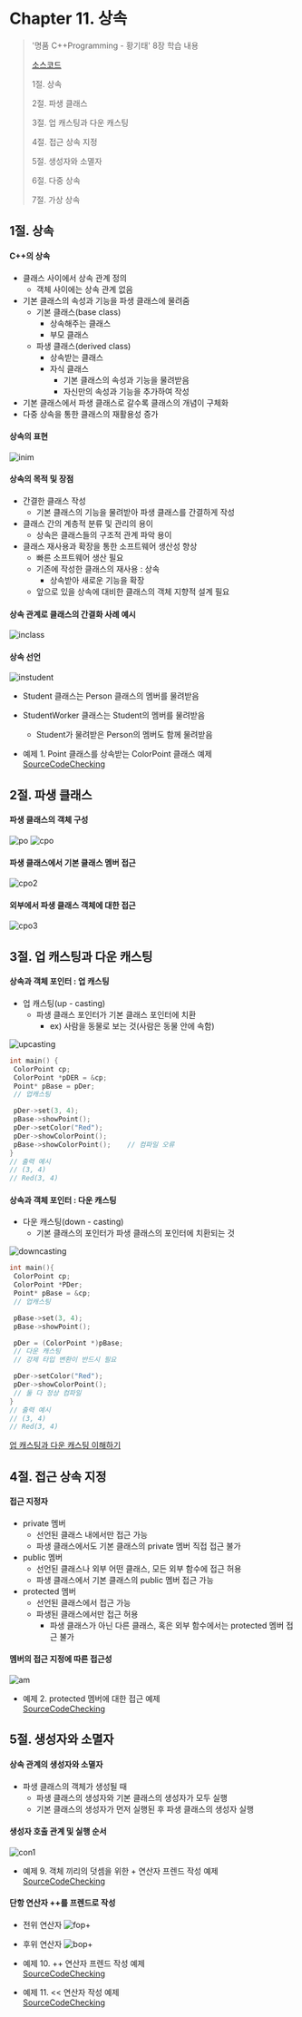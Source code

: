 #  Chapter 11. 상속     
> '명품 C++Programming - 황기태' 8장 학습 내용
>
> [소스코드](https://github.com/BangYunseo/Basic_CPP/tree/main/ch11_Inheritance)
> 
> 1절. 상속
> 
> 2절. 파생 클래스
>
> 3절. 업 캐스팅과 다운 캐스팅
>
> 4절. 접근 상속 지정
>
> 5절. 생성자와 소멸자
>
> 6절. 다중 상속
>
> 7절. 가상 상속

## 1절. 상속
#### C++의 상속
* 클래스 사이에서 상속 관계 정의
  * 객체 사이에는 상속 관계 없음
* 기본 클래스의 속성과 기능을 파생 클래스에 물려줌
  * 기본 클래스(base class)
    * 상속해주는 클래스
    * 부모 클래스
  * 파생 클래스(derived class)
    * 상속받는 클래스
    * 자식 클래스
      * 기본 클래스의 속성과 기능을 물려받음
      * 자신만의 속성과 기능을 추가하여 작성
* 기본 클래스에서 파생 클래스로 갈수록 클래스의 개념이 구체화
* 다중 상속을 통한 클래스의 재활용성 증가

#### 상속의 표현

![inim](https://github.com/BangYunseo/TIL/blob/main/Cpp/Image/ch11/inim.PNG)

#### 상속의 목적 및 장점
* 간결한 클래스 작성
  * 기본 클래스의 기능을 물려받아 파생 클래스를 간결하게 작성
* 클래스 간의 계층적 분류 및 관리의 용이
  * 상속은 클래스들의 구조적 관계 파악 용이
* 클래스 재사용과 확장을 통한 소프트웨어 생산성 향상
  * 빠른 소프트웨어 생산 필요
  * 기존에 작성한 클래스의 재사용 : 상속
    * 상속받아 새로운 기능을 확장
  * 앞으로 있을 상속에 대비한 클래스의 객체 지향적 설계 필요

#### 상속 관계로 클래스의 간결화 사례 예시

![inclass](https://github.com/BangYunseo/TIL/blob/main/Cpp/Image/ch11/inclass.PNG)

#### 상속 선언

![instudent](https://github.com/BangYunseo/TIL/blob/main/Cpp/Image/ch11/inclass.PNG)

* Student 클래스는 Person 클래스의 멤버를 물려받음
* StudentWorker 클래스는 Student의 멤버를 물려받음
  * Student가 물려받은 Person의 멤버도 함께 물려받음

 
* 예제 1. Point 클래스를 상속받는 ColorPoint 클래스 예제     
[SourceCodeChecking](https://github.com/BangYunseo/Basic_CPP/blob/main/ch11_Inheritance/ColorPoint.cpp)


## 2절. 파생 클래스
#### 파생 클래스의 객체 구성

![po](https://github.com/BangYunseo/TIL/blob/main/Cpp/Image/ch11/po.PNG)
![cpo](https://github.com/BangYunseo/TIL/blob/main/Cpp/Image/ch11/cpo.PNG)

#### 파생 클래스에서 기본 클래스 멤버 접근

![cpo2](https://github.com/BangYunseo/TIL/blob/main/Cpp/Image/ch11/cpo2.PNG)

#### 외부에서 파생 클래스 객체에 대한 접근

![cpo3](https://github.com/BangYunseo/TIL/blob/main/Cpp/Image/ch11/cpo3.PNG)

## 3절. 업 캐스팅과 다운 캐스팅
#### 상속과 객체 포인터 : 업 캐스팅
* 업 캐스팅(up - casting)
  * 파생 클래스 포인터가 기본 클래스 포인터에 치환
    * ex) 사람을 동물로 보는 것(사람은 동물 안에 속함)

![upcasting](https://github.com/BangYunseo/TIL/blob/main/Cpp/Image/ch11/upcasting.PNG)

```CPP
int main() {
 ColorPoint cp;
 ColorPoint *pDER = &cp;
 Point* pBase = pDer;
 // 업캐스팅

 pDer->set(3, 4);
 pBase->showPoint();
 pDer->setColor("Red");
 pDer->showColorPoint();
 pBase->showColorPoint();    // 컴파일 오류
}
// 출력 예시
// (3, 4)
// Red(3, 4)
```

#### 상속과 객체 포인터 : 다운 캐스팅
* 다운 캐스팅(down - casting)
  * 기본 클래스의 포인터가 파생 클래스의 포인터에 치환되는 것

![downcasting](https://github.com/BangYunseo/TIL/blob/main/Cpp/Image/ch11/downcasting.PNG)

```CPP
int main(){
 ColorPoint cp;
 ColorPoint *PDer;
 Point* pBase = &cp;
 // 업캐스팅

 pBase->set(3, 4);
 pBase->showPoint();

 pDer = (ColorPoint *)pBase;
 // 다운 캐스팅
 // 강제 타입 변환이 반드시 필요

 pDer->setColor("Red");
 pDer->showColorPoint();
 // 둘 다 정상 컴파일
}
// 출력 예시
// (3, 4)
// Red(3, 4)
```

[업 캐스팅과 다운 캐스팅 이해하기](https://lesslate.github.io/cpp/%EC%97%85-%EC%BA%90%EC%8A%A4%ED%8C%85-%EB%8B%A4%EC%9A%B4-%EC%BA%90%EC%8A%A4%ED%8C%85/)

## 4절. 접근 상속 지정
#### 접근 지정자
* private 멤버
  * 선언된 클래스 내에서만 접근 가능
  * 파생 클래스에서도 기본 클래스의 private 멤버 직접 접근 불가
* public 멤버
  * 선언된 클래스나 외부 어떤 클래스, 모든 외부 함수에 접근 허용
  * 파생 클래스에서 기본 클래스의 public 멤버 접근 가능
* protected 멤버
  * 선언된 클래스에서 접근 가능
  * 파생된 클래스에서만 접근 허용
    * 파생 클래스가 아닌 다른 클래스, 혹은 외부 함수에서는 protected 멤버 접근 불가

#### 멤버의 접근 지정에 따른 접근성

![am](https://github.com/BangYunseo/TIL/blob/main/Cpp/Image/ch11/am.PNG)

* 예제 2. protected 멤버에 대한 접근 예제     
[SourceCodeChecking](https://github.com/BangYunseo/Basic_CPP/blob/main/ch11_Inheritance/AcessProtected.cpp)


## 5절. 생성자와 소멸자
#### 상속 관계의 생성자와 소멸자
* 파생 클래스의 객체가 생성될 때
   * 파생 클래스의 생성자와 기본 클래스의 생성자가 모두 실행
   * 기본 클래스의 생성자가 먼저 실행된 후 파생 클래스의 생성자 실행  


#### 생성자 호출 관계 및 실행 순서

![con1](https://github.com/BangYunseo/TIL/blob/main/Cpp/Image/ch11/con1.PNG)


* 예제 9. 객체 끼리의 덧셈을 위한 + 연산자 프렌드 작성 예제     
[SourceCodeChecking](https://github.com/BangYunseo/Basic_CPP/blob/main/ch10_OperatorOverloadingFunction/Operator%2BFriend.cpp)


#### 단항 연산자 ++를 프렌드로 작성 
* 전위 연산자
![fop+](https://github.com/BangYunseo/TIL/blob/main/Cpp/Image/ch10/fop+.PNG)

* 후위 연산자
![bop+](https://github.com/BangYunseo/TIL/blob/main/Cpp/Image/ch10/bop+.PNG)


* 예제 10. ++ 연산자 프렌드 작성 예제     
[SourceCodeChecking](https://github.com/BangYunseo/Basic_CPP/blob/main/ch10_OperatorOverloadingFunction/Operator%2B%2BFriend.cpp)


* 예제 11. << 연산자 작성 예제     
[SourceCodeChecking](https://github.com/BangYunseo/Basic_CPP/blob/main/ch10_OperatorOverloadingFunction/Operator%3C%3C.cpp)
